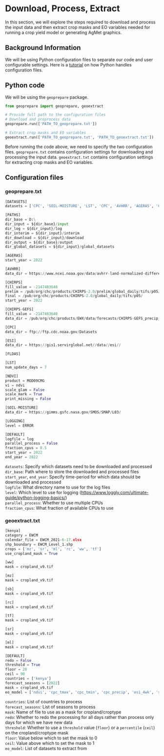 # Download, Process, Extract

In this section, we will explore the steps required to download and process the input data  and then extract crop masks and EO variables 
needed for running a crop yield model or generating AgMet 
graphics.

## Background Information
We will be using Python configuration files to separate our code and user configurable settings.
Here is a [tutorial](https://docs.python.org/3/library/configparser.html) on how Python handles configuration files.

## Python code 
We will be using the `geoprepare` package.

```python
from geoprepare import geoprepare, geoextract

# Provide full path to the configuration files
# Download and preprocess data
geoprepare.run(['PATH_TO_geoprepare.txt'])

# Extract crop masks and EO variables
geoextract.run(['PATH_TO_geoprepare.txt', 'PATH_TO_geoextract.txt'])
```

Before running the code above, we need to specify the two configuration files. `geoprepare.txt` contains configuration settings for downloading and processing the input data. 
`geoextract.txt` contains configuration settings for extracting crop masks and EO variables.

## Configuration files
### geoprepare.txt
```python
[DATASETS]
datasets = ['CPC', 'SOIL-MOISTURE', 'LST', 'CPC', 'AVHRR', 'AGERA5', 'CHIRPS', 'CHIRPS-GEFS']

[PATHS]
dir_base = D:\
dir_input = ${dir_base}/input
dir_log = ${dir_input}/log
dir_interim = ${dir_input}/interim
dir_download = ${dir_input}/download
dir_output = ${dir_base}/output
dir_global_datasets = ${dir_input}/global_datasets

[AGERA5]
start_year = 2022

[AVHRR]
data_dir = https://www.ncei.noaa.gov/data/avhrr-land-normalized-difference-vegetation-index/access

[CHIRPS]
fill_value = -2147483648
prelim = /pub/org/chc/products/CHIRPS-2.0/prelim/global_daily/tifs/p05/
final = /pub/org/chc/products/CHIRPS-2.0/global_daily/tifs/p05/
start_year = 2022

[CHIRPS-GEFS]
fill_value = -2147483648
data_dir = /pub/org/chc/products/EWX/data/forecasts/CHIRPS-GEFS_precip_v12/15day/precip_mean/

[CPC]
data_dir = ftp://ftp.cdc.noaa.gov/Datasets

[ESI]
data_dir = https://gis1.servirglobal.net//data//esi//

[FLDAS]

[LST]
num_update_days = 7

[NDVI]
product = MOD09CMG
vi = ndvi
scale_glam = False
scale_mark = True
print_missing = False

[SOIL-MOISTURE]
data_dir = https://gimms.gsfc.nasa.gov/SMOS/SMAP/L03/

[LOGGING]
level = ERROR

[DEFAULT]
logfile = log
parallel_process = False
fraction_cpus = 0.5
start_year = 2022
end_year = 2022
```
`datasets`: Specify which datasets need to be downloaded and processed   
`dir_base`: Path where to store the downloaded and processed files  
`start_year`, `end_year`: Specify time-period for which data should be downloaded and processed  
`logfile`: What directory name to use for the log files  
`level`: Which level to use for logging (https://www.loggly.com/ultimate-guide/python-logging-basics/)    
`parallel_process`: Whether to use multiple CPUs  
`fraction_cpus`: What fraction of available CPUs to use  

### geoextract.txt
```python
[kenya]
category = EWCM
calendar_file = EWCM_2021-6-17.xlsx
shp_boundary = EWCM_Level_1.shp
crops = ['mz', 'sr', 'ml', 'rc', 'ww', 'tf']
use_cropland_mask = True

[ww]
mask = cropland_v9.tif

[mz]
mask = cropland_v9.tif

[sb]
mask = cropland_v9.tif

[rc]
mask = cropland_v9.tif

[tf]
mask = cropland_v9.tif

[sr]
mask = cropland_v9.tif

[ml]
mask = cropland_v9.tif

[DEFAULT]
redo = False
threshold = True
floor = 20
ceil = 90
countries = ['kenya']
forecast_seasons = [2022]
mask = cropland_v9.tif
eo_model = ['ndvi', 'cpc_tmax', 'cpc_tmin', 'cpc_precip', 'esi_4wk', 'soil_moisture_as1', 'soil_moisture_as2']
```
`countries`: List of countries to process  
`forecast_seasons`: List of seasons to process  
`mask`: Name of file to use as a mask for cropland/croptype  
`redo`: Whether to redo the processing for all days rather than process only days for which we have new data  
`threshold`: Whether to use a `threshold` value (`floor`) or a `percentile` (`ceil`) on the cropland/croptype mask  
`floor`: Value below which to set the mask to 0  
`ceil`: Value above which to set the mask to 1  
`eo_model`: List of datasets to extract from  


